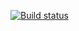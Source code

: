 [![Build status](https://ci.appveyor.com/api/projects/status/ya0ks1q596vch5tu/branch/main?svg=true)](https://ci.appveyor.com/project/Scheaux/cd/branch/main)
